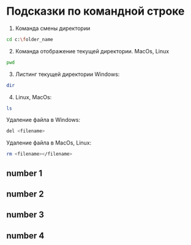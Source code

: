 # Подсказки по командной строке

1. Команда смены директории
```sh
cd c:\folder_name
```

2. Команда отображение текущей директории. MacOs, Linux
```sh
pwd
```

3. Листинг текущей директории
Windows:
```sh
dir
```
4. Linux, MacOs:
```sh
ls
```

Удаление файла в Windows:
```sh
del <filename>
```
Удаление файла в MacOs, Linux:
```sh
rm <filename></filename>
```
## number 1
## number 2
## number 3
## number 4